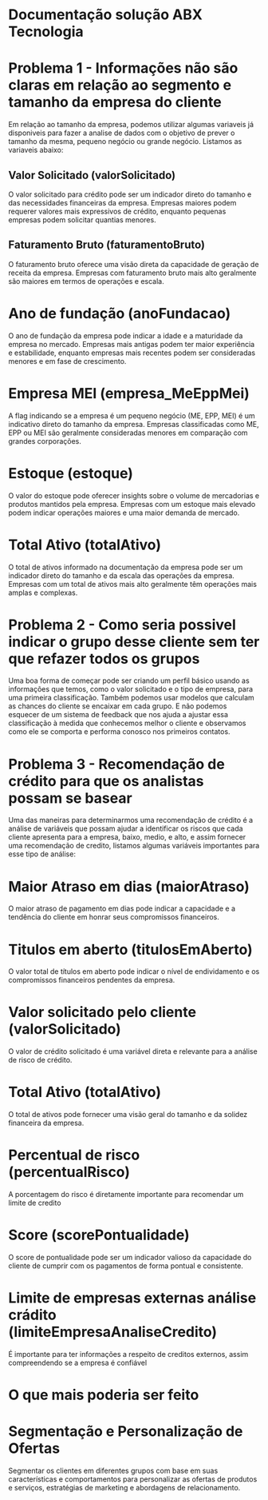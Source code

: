 # Documentação solução ABX Tecnologia

# Problema 1 - Informações não são claras em relação ao segmento e tamanho da empresa do cliente
Em relação ao tamanho da empresa, podemos utilizar algumas variaveis já disponiveis para fazer a analise de dados com o objetivo de prever o tamanho da mesma, pequeno negócio ou grande negócio. Listamos as variaveis abaixo:

## Valor Solicitado (valorSolicitado)
  O valor solicitado para crédito pode ser um indicador direto do tamanho e das necessidades financeiras da empresa. Empresas maiores podem requerer valores mais expressivos de crédito, enquanto pequenas empresas podem solicitar quantias menores.

## Faturamento Bruto (faturamentoBruto)
  O faturamento bruto oferece uma visão direta da capacidade de geração de receita da empresa. Empresas com faturamento bruto mais alto geralmente são maiores em termos de operações e escala.

# Ano de fundação (anoFundacao)
  O ano de fundação da empresa pode indicar a idade e a maturidade da empresa no mercado. Empresas mais antigas podem ter maior experiência e estabilidade, enquanto empresas mais recentes podem ser consideradas menores e em fase de crescimento.

# Empresa MEI (empresa_MeEppMei)
  A flag indicando se a empresa é um pequeno negócio (ME, EPP, MEI) é um indicativo direto do tamanho da empresa. Empresas classificadas como ME, EPP ou MEI são geralmente consideradas menores em comparação com grandes corporações.

# Estoque (estoque)
  O valor do estoque pode oferecer insights sobre o volume de mercadorias e produtos mantidos pela empresa. Empresas com um estoque mais elevado podem indicar operações maiores e uma maior demanda de mercado.

# Total Ativo (totalAtivo)
  O total de ativos informado na documentação da empresa pode ser um indicador direto do tamanho e da escala das operações da empresa. Empresas com um total de ativos mais alto geralmente têm operações mais amplas e complexas.

# Problema 2 - Como seria possivel indicar o grupo desse cliente sem ter que refazer todos os grupos

  Uma boa forma de começar pode ser criando um perfil básico usando as informações que temos, como o valor solicitado e o tipo de empresa, para uma primeira classificação. Também podemos usar modelos que calculam as chances do cliente se encaixar em cada grupo. E não podemos esquecer de um sistema de feedback que nos ajuda a ajustar essa classificação à medida que conhecemos melhor o cliente e observamos como ele se comporta e performa conosco nos primeiros contatos.

# Problema 3 - Recomendação de crédito para que os analistas possam se basear

  Uma das maneiras para determinarmos uma recomendação de crédito é a análise de variáveis que possam ajudar a identificar os riscos que cada cliente apresenta para a empresa, baixo, medio, e alto, e assim fornecer uma recomendação de credito, listamos algumas variáveis importantes para esse tipo de análise: 

# Maior Atraso em dias (maiorAtraso)
  O maior atraso de pagamento em dias pode indicar a capacidade e a tendência do cliente em honrar seus compromissos financeiros.

# Titulos em aberto (titulosEmAberto)
  O valor total de títulos em aberto pode indicar o nível de endividamento e os compromissos financeiros pendentes da empresa.

# Valor solicitado pelo cliente (valorSolicitado)
  O valor de crédito solicitado é uma variável direta e relevante para a análise de risco de crédito.

# Total Ativo (totalAtivo) 
  O total de ativos pode fornecer uma visão geral do tamanho e da solidez financeira da empresa.

# Percentual de risco (percentualRisco)
  A porcentagem do risco é diretamente importante para recomendar um limite de credito

# Score (scorePontualidade)
  O score de pontualidade pode ser um indicador valioso da capacidade do cliente de cumprir com os pagamentos de forma pontual e consistente.

# Limite de empresas externas análise crádito (limiteEmpresaAnaliseCredito)
  É importante para ter informações a respeito de creditos externos, assim compreendendo se a empresa é confiável

# O que mais poderia ser feito

# Segmentação e Personalização de Ofertas

Segmentar os clientes em diferentes grupos com base em suas características e comportamentos para personalizar as ofertas de produtos e serviços, estratégias de marketing e abordagens de relacionamento.
